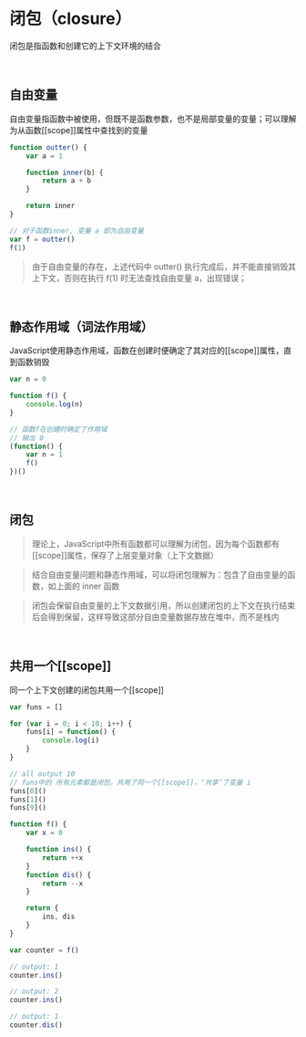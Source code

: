 
# 闭包（closure）
闭包是指函数和创建它的上下文环境的结合

<br/>

## 自由变量
自由变量指函数中被使用，但既不是函数参数，也不是局部变量的变量；可以理解为从函数[[scope]]属性中查找到的变量
```js
function outter() {
    var a = 1

    function inner(b) {
        return a + b
    }

    return inner
}

// 对于函数inner, 变量 a 即为自由变量
var f = outter()
f(1)
```
>由于自由变量的存在，上述代码中 outter() 执行完成后，并不能直接销毁其上下文，否则在执行 f(1) 时无法查找自由变量 a，出现错误；
<br/>

## 静态作用域（词法作用域）
JavaScript使用静态作用域，函数在创建时便确定了其对应的[[scope]]属性，直到函数销毁
```js
var n = 0

function f() {
    console.log(n)
}

// 函数f在创建时确定了作用域
// 输出 0
(function() {
    var n = 1
    f()
})()
```
<br/>

## 闭包
>理论上，JavaScript中所有函数都可以理解为闭包，因为每个函数都有[[scope]]属性，保存了上层变量对象（上下文数据）

>结合自由变量问题和静态作用域，可以将闭包理解为：包含了自由变量的函数，如上面的 inner 函数

>闭包会保留自由变量的上下文数据引用，所以创建闭包的上下文在执行结束后会得到保留，这样导致这部分自由变量数据存放在堆中，而不是栈内
<br/>

## 共用一个[[scope]]
同一个上下文创建的闭包共用一个[[scope]]
```js
var funs = []

for (var i = 0; i < 10; i++) {
    funs[i] = function() {
        console.log(i)
    }
}

// all output 10
// funs中的 所有元素都是闭包，共用了同一个[[scope]]，‘共享’了变量 i
funs[0]()
funs[1]()
funs[9]()
```
```js
function f() {
    var x = 0

    function ins() {
        return ++x
    }
    function dis() {
        return --x
    }

    return {
        ins, dis
    }
}

var counter = f()

// output: 1
counter.ins()

// output: 2
counter.ins()

// output: 1
counter.dis()
```
